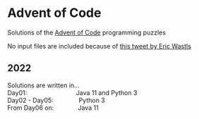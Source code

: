 # Advent of Code

Solutions of the [Advent of Code](https://adventofcode.com/2022/about) programming puzzles  

No input files are included because of [this tweet by Eric Wastls](https://twitter.com/ericwastl/status/1465805354214830081)

## 2022
Solutions are written in...  
Day01: &emsp; &emsp; &emsp; &emsp; &emsp; &emsp; Java 11 and Python 3  
Day02 - Day05: &emsp; &emsp; &emsp; Python 3  
From Day06 on: &emsp; &ensp; &ensp; &ensp; Java 11
